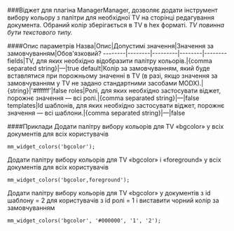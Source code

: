 ###Віджет для плагіна ManagerManager, дозволяє додати інструмент вибору кольору з палітри для необхідної TV на сторінці редагування документа. Обраний колір зберігається в TV в hex форматі.
*TV повинна бути текстового типу.*

####Опис параметрів
Назва|Опис|Допустимі значення|Значення за замовчуванням|Обов'язковий?
--------|--------|---------|--------|--------
fields|TV, для яких необхідно відобразити палітру кольорів.|{comma separated string}|—|true
default|Колір за замовчуванням, який буде вставлятися при порожньому значенні в TV (в разі, якщо значення за замовчуванням у TV не задано стандартними засобами MODX).|{string}|'#ffffff'|false
roles|Ролі, для яких необхідно застосувати віджет, порожнє значення — всі ролі.|{comma separated string}|—|false
templates|Id шаблонів, для яких необхідно застосувати віджет, порожнє значення — всі шаблони.|{comma separated string}|—|false

####Приклади
Додати палітру вибору кольорів для TV «bgcolor» у всіх документів для всіх користувачів
	
	mm_widget_colors('bgcolor');
Додати палітру вибору кольорів для TV «bgcolor» і «foreground» у всіх документів для всіх користувачів
	
	mm_widget_colors('bgcolor,foreground');
Додати палітру вибору кольорів для TV «bgcolor» у документів з id шаблону = 2 для користувачів з id ролі = 1 і виставити чорний колір за замовчуванням
	
	mm_widget_colors('bgcolor', '#000000', '1', '2');
